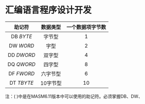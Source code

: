 # 汇编语言程序设计开发


| 助记符 | 数据类型 | 一个数据项字节数 |
| :----: | :------: | :--------------: |
|  DB *BYTE*  | 字节型 |         1          |
|  DW *WORD*  | 字型 |         2          |
|  DD *DWORD*  | 双字型 |         4          |
|  DQ *QWORD*  | 四字型 |         8          |
|  DF *FWORD*  | 六字节型 |         6          |
|  DT *TBYTE*  | 10字节型 |         10          |

注：( )中是在MASM6.11版本中可以使用的助记符。必须掌握DB、DW、